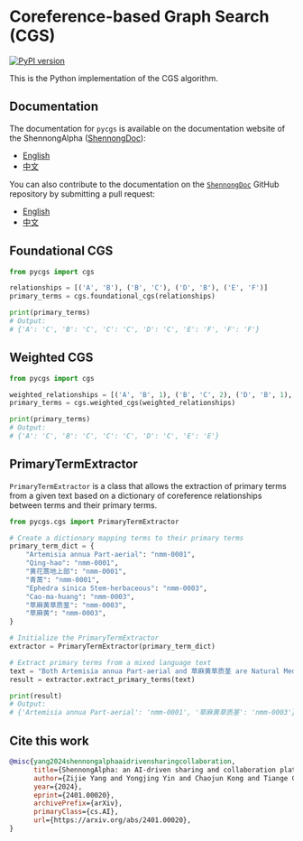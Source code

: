 # Coreference-based Graph Search (CGS)

[![PyPI version](https://img.shields.io/pypi/v/pycgs.svg)](https://pypi.org/project/pycgs/)

This is the Python implementation of the CGS algorithm.

## Documentation

The documentation for `pycgs` is available on the documentation website of the ShennongAlpha ([ShennongDoc](https://shennongalpha.westlake.edu.cn/doc/)):

- [English](https://shennongalpha.westlake.edu.cn/doc/en/pycgs/)
- [中文](https://shennongalpha.westlake.edu.cn/doc/zh/pycgs/)

You can also contribute to the documentation on the [`ShennongDoc`](https://github.com/Shennong-Program/ShennongDoc) GitHub repository by submitting a pull request:

- [English](https://github.com/Shennong-Program/ShennongDoc/tree/main/doc/en/pycgs/)
- [中文](https://github.com/Shennong-Program/ShennongDoc/tree/main/doc/zh/pycgs/)

## Foundational CGS

```py
from pycgs import cgs

relationships = [('A', 'B'), ('B', 'C'), ('D', 'B'), ('E', 'F')]
primary_terms = cgs.foundational_cgs(relationships)

print(primary_terms)
# Output:
# {'A': 'C', 'B': 'C', 'C': 'C', 'D': 'C', 'E': 'F', 'F': 'F'}
```

## Weighted CGS

```py
from pycgs import cgs

weighted_relationships = [('A', 'B', 1), ('B', 'C', 2), ('D', 'B', 1), ('B', 'E', 1)]
primary_terms = cgs.weighted_cgs(weighted_relationships)

print(primary_terms)
# Output:
# {'A': 'C', 'B': 'C', 'C': 'C', 'D': 'C', 'E': 'E'}
```

## PrimaryTermExtractor

`PrimaryTermExtractor` is a class that allows the extraction of primary terms from a given text based on a dictionary of coreference relationships between terms and their primary terms.

```py
from pycgs.cgs import PrimaryTermExtractor

# Create a dictionary mapping terms to their primary terms
primary_term_dict = {
    "Artemisia annua Part-aerial": "nmm-0001",
    "Qing-hao": "nmm-0001",
    "黄花蒿地上部": "nmm-0001",
    "青蒿": "nmm-0001",
    "Ephedra sinica Stem-herbaceous": "nmm-0003",
    "Cao-ma-huang": "nmm-0003",
    "草麻黄草质茎": "nmm-0003",
    "草麻黄": "nmm-0003",
}

# Initialize the PrimaryTermExtractor
extractor = PrimaryTermExtractor(primary_term_dict)

# Extract primary terms from a mixed language text
text = "Both Artemisia annua Part-aerial and 草麻黄草质茎 are Natural Medicinal Materials and are used in traditional Chinese medicine."
result = extractor.extract_primary_terms(text)

print(result)
# Output:
# {'Artemisia annua Part-aerial': 'nmm-0001', '草麻黄草质茎': 'nmm-0003'}
```

## Cite this work

```bibtex
@misc{yang2024shennongalphaaidrivensharingcollaboration,
      title={ShennongAlpha: an AI-driven sharing and collaboration platform for intelligent curation, acquisition, and translation of natural medicinal material knowledge}, 
      author={Zijie Yang and Yongjing Yin and Chaojun Kong and Tiange Chi and Wufan Tao and Yue Zhang and Tian Xu},
      year={2024},
      eprint={2401.00020},
      archivePrefix={arXiv},
      primaryClass={cs.AI},
      url={https://arxiv.org/abs/2401.00020}, 
}
```
